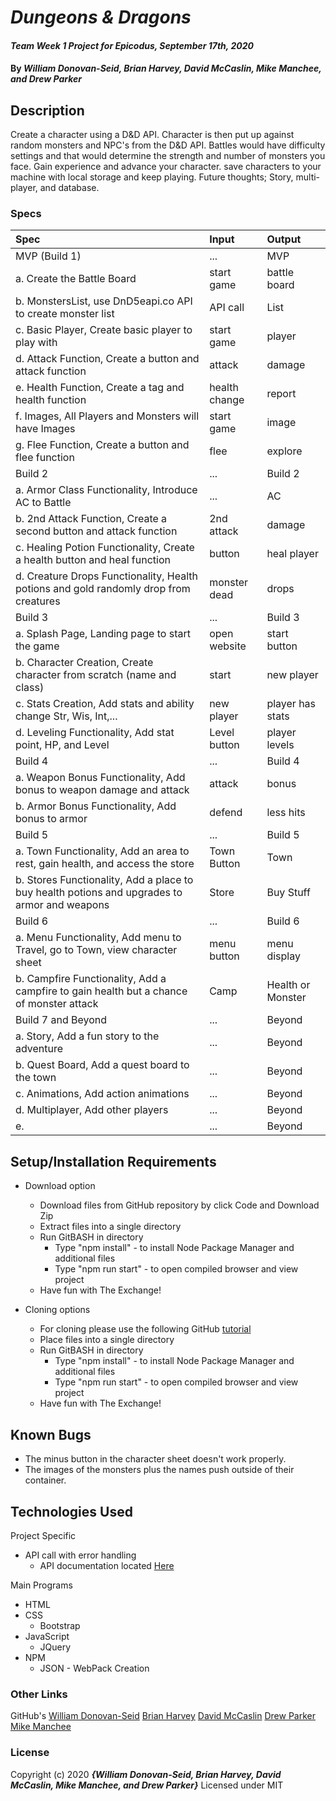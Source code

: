 # _Dungeons & Dragons_

#### _Team Week 1 Project for Epicodus, September 17th, 2020_

#### By _**William Donovan-Seid, Brian Harvey, David McCaslin, Mike Manchee, and Drew Parker**_

## Description

Create a character using a D&D API. Character is then put up against random monsters and NPC's from the D&D API. Battles would have difficulty settings and that would determine the strength and number of monsters you face. Gain experience and advance your character. save characters to your machine with local storage and keep playing. Future thoughts; Story, multi-player, and database.

<!-- Brainstorming
linked at './src/assets/docs/DnD Project.pdf'
 -->
### Specs
| Spec | Input | Output |
| :-------------     | :------------- | :------------- |
|  MVP (Build 1) | ... | MVP |
|  a. Create the Battle Board | start game | battle board |
|  b. MonstersList, use DnD5eapi.co API to create monster list | API call | List |
|  c. Basic Player, Create basic player to play with | start game | player |
|  d. Attack Function, Create a button and attack function | attack | damage |
|  e. Health Function, Create a tag and health function | health change | report |
|  f. Images, All Players and Monsters will have Images | start game | image |
|  g. Flee Function, Create a button and flee function | flee | explore |
|  Build 2 | ... | Build 2 |
|  a. Armor Class Functionality, Introduce AC to Battle | ... | AC |
|  b. 2nd Attack Function, Create a second button and attack function | 2nd attack | damage |
|  c. Healing Potion Functionality, Create a health button and heal function | button | heal player |
|  d. Creature Drops Functionality, Health potions and gold randomly drop from creatures | monster dead | drops |
|  Build 3 | ... | Build 3 |
|  a. Splash Page, Landing page to start the game | open website | start button |
|  b. Character Creation, Create character from scratch (name and class)| start | new player |
|  c. Stats Creation, Add stats and ability change Str, Wis, Int,... | new player| player has stats |
|  d. Leveling Functionality, Add stat point, HP, and Level | Level button | player levels|
|  Build 4 | ... | Build 4 |
|  a. Weapon Bonus Functionality, Add bonus to weapon damage and attack | attack | bonus |
|  b. Armor Bonus Functionality, Add bonus to armor | defend | less hits |
|  Build 5 | ... | Build 5 |
|  a. Town Functionality, Add an area to rest, gain health, and access the store | Town Button | Town |
|  b. Stores Functionality, Add a place to buy health potions and upgrades to armor and weapons | Store| Buy Stuff |
|  Build 6 | ... | Build 6|
|  a. Menu Functionality, Add menu to Travel, go to Town, view character sheet | menu button | menu display |
|  b. Campfire Functionality, Add a campfire to gain health but a chance of monster attack | Camp | Health or Monster |
|  Build 7 and Beyond | ... | Beyond |
|  a. Story, Add a fun story to the adventure | ... | Beyond |
|  b. Quest Board, Add a quest board to the town | ... | Beyond |
|  c. Animations, Add action animations | ... | Beyond |
|  d. Multiplayer, Add other players | ... | Beyond |
|  e. | ... | Beyond |


## Setup/Installation Requirements

* Download option
  * Download files from GitHub repository by click Code and Download Zip
  * Extract files into a single directory 
  * Run GitBASH in directory
    * Type "npm install" - to install Node Package Manager and additional files
    * Type "npm run start" - to open compiled browser and view project
  * Have fun with The Exchange!

* Cloning options
  * For cloning please use the following GitHub [tutorial](https://docs.github.com/en/enterprise/2.16/user/github/creating-cloning-and-archiving-repositories/cloning-a-repository)
  * Place files into a single directory 
  * Run GitBASH in directory
    * Type "npm install" - to install Node Package Manager and additional files
    * Type "npm run start" - to open compiled browser and view project
  * Have fun with The Exchange!

## Known Bugs

* The minus button in the character sheet doesn't work properly.
* The images of the monsters plus the names push outside of their container.

## Technologies Used

Project Specific
* API call with error handling
  * API documentation located [Here](http://www.dnd5eapi.co/)

Main Programs
* HTML
* CSS
  * Bootstrap
* JavaScript
  * JQuery
* NPM 
  * JSON - WebPack Creation


### Other Links
GitHub's
[William Donovan-Seid](https://github.com/wdonovanseid)
[Brian Harvey](https://github.com/brianharv)
[David McCaslin](https://github.com/d-mccaslin)
[Drew Parker](https://github.com/drewjparker91)
[Mike Manchee](https://github.com/mmanchee)


### License

Copyright (c) 2020 **_{William Donovan-Seid, Brian Harvey, David McCaslin, Mike Manchee, and Drew Parker}_**
Licensed under MIT